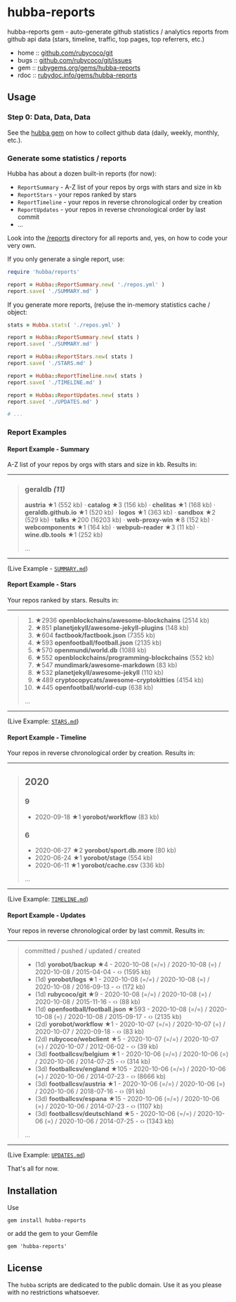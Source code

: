 # hubba-reports

hubba-reports gem - auto-generate github statistics / analytics reports from github api data (stars, timeline, traffic, top pages, top referrers, etc.)

* home  :: [github.com/rubycoco/git](https://github.com/rubycoco/git)
* bugs  :: [github.com/rubycoco/git/issues](https://github.com/rubycoco/git/issues)
* gem   :: [rubygems.org/gems/hubba-reports](https://rubygems.org/gems/hubba-reports)
* rdoc  :: [rubydoc.info/gems/hubba-reports](http://rubydoc.info/gems/hubba-reports)



## Usage

### Step 0: Data, Data, Data

See the [hubba gem](https://github.com/rubycoco/git/tree/master/hubba) on how to collect github data (daily, weekly, monthly, etc.).



###  Generate some statistics / reports


Hubba has about a dozen built-in reports (for now):

- `ReportSummary`  - A-Z list of your repos by orgs with stars and size in kb
- `ReportStars`    - your repos ranked by stars
- `ReportTimeline` - your repos in reverse chronological order by creation
- `ReportUpdates`  - your repos in reverse chronological order by last commit
- ...

Look into the [/reports](https://github.com/rubycoco/git/tree/master/hubba-reports/lib/hubba/reports/reports)
directory for all reports and, yes, on how to code your very own.


If you only generate a single report, use:

``` ruby
require 'hubba/reports'

report = Hubba::ReportSummary.new( './repos.yml' )
report.save( './SUMMARY.md' )
```


If you generate more reports, (re)use the in-memory statistics cache / object:

``` ruby
stats = Hubba.stats( './repos.yml' )

report = Hubba::ReportSummary.new( stats )
report.save( './SUMMARY.md' )

report = Hubba::ReportStars.new( stats )
report.save( './STARS.md' )

report = Hubba::ReportTimeline.new( stats )
report.save( './TIMELINE.md' )

report = Hubba::ReportUpdates.new( stats )
report.save( './UPDATES.md' )

# ...
```


### Report Examples

#### Report Example - Summary

A-Z list of your repos by orgs with stars and size in kb.
Results in:

---

> ### geraldb _(11)_
>
> **austria** ★1 (552 kb) · **catalog** ★3 (156 kb) · **chelitas** ★1 (168 kb) · **geraldb.github.io** ★1 (520 kb) · **logos** ★1 (363 kb) · **sandbox** ★2 (529 kb) · **talks** ★200 (16203 kb) · **web-proxy-win** ★8 (152 kb) · **webcomponents** ★1 (164 kb) · **webpub-reader** ★3 (11 kb) · **wine.db.tools** ★1 (252 kb)
>
> ...

---

(Live Example - [`SUMMARY.md`](https://github.com/yorobot/backup/blob/master/SUMMARY.md))


#### Report Example - Stars

Your repos ranked by stars. Results in:

---

> 1. ★2936 **openblockchains/awesome-blockchains** (2514 kb)
> 2. ★851 **planetjekyll/awesome-jekyll-plugins** (148 kb)
> 3. ★604 **factbook/factbook.json** (7355 kb)
> 4. ★593 **openfootball/football.json** (2135 kb)
> 5. ★570 **openmundi/world.db** (1088 kb)
> 6. ★552 **openblockchains/programming-blockchains** (552 kb)
> 7. ★547 **mundimark/awesome-markdown** (83 kb)
> 8. ★532 **planetjekyll/awesome-jekyll** (110 kb)
> 9. ★489 **cryptocopycats/awesome-cryptokitties** (4154 kb)
> 10. ★445 **openfootball/world-cup** (638 kb)
>
> ...

---

(Live Example: [`STARS.md`](https://github.com/yorobot/backup/blob/master/STARS.md))


#### Report Example - Timeline

Your repos in reverse chronological order by creation.
Results in:

---

> ## 2020
>
> ### 9
>
> - 2020-09-18 ★1 **yorobot/workflow** (83 kb)
>
> ### 6
>
> - 2020-06-27 ★2 **yorobot/sport.db.more** (80 kb)
> - 2020-06-24 ★1 **yorobot/stage** (554 kb)
> - 2020-06-11 ★1 **yorobot/cache.csv** (336 kb)
>
> ...

---

(Live Example: [`TIMELINE.md`](https://github.com/yorobot/backup/blob/master/TIMELINE.md))



#### Report Example - Updates

Your repos in reverse chronological order by last commit. Results in:

---

> committed / pushed / updated / created
>
> - (1d) **yorobot/backup** ★4 - 2020-10-08 (=/=) / 2020-10-08 (=) / 2020-10-08 / 2015-04-04 - ‹› (1595 kb)
> - (1d) **yorobot/logs** ★1 - 2020-10-08 (=/=) / 2020-10-08 (=) / 2020-10-08 / 2016-09-13 - ‹› (172 kb)
> - (1d) **rubycoco/git** ★9 - 2020-10-08 (=/=) / 2020-10-08 (=) / 2020-10-08 / 2015-11-16 - ‹› (88 kb)
> - (1d) **openfootball/football.json** ★593 - 2020-10-08 (=/=) / 2020-10-08 (=) / 2020-10-08 / 2015-09-17 - ‹› (2135 kb)
> - (2d) **yorobot/workflow** ★1 - 2020-10-07 (=/=) / 2020-10-07 (=) / 2020-10-07 / 2020-09-18 - ‹› (83 kb)
> - (2d) **rubycoco/webclient** ★5 - 2020-10-07 (=/=) / 2020-10-07 (=) / 2020-10-07 / 2012-06-02 - ‹› (39 kb)
> - (3d) **footballcsv/belgium** ★1 - 2020-10-06 (=/=) / 2020-10-06 (=) / 2020-10-06 / 2014-07-25 - ‹› (314 kb)
> - (3d) **footballcsv/england** ★105 - 2020-10-06 (=/=) / 2020-10-06 (=) / 2020-10-06 / 2014-07-23 - ‹› (8666 kb)
> - (3d) **footballcsv/austria** ★1 - 2020-10-06 (=/=) / 2020-10-06 (=) / 2020-10-06 / 2018-07-16 - ‹› (91 kb)
> - (3d) **footballcsv/espana** ★15 - 2020-10-06 (=/=) / 2020-10-06 (=) / 2020-10-06 / 2014-07-23 - ‹› (1107 kb)
> - (3d) **footballcsv/deutschland** ★5 - 2020-10-06 (=/=) / 2020-10-06 (=) / 2020-10-06 / 2014-07-25 - ‹› (1343 kb)
>
> ...

---

(Live Example: [`UPDATES.md`](https://github.com/yorobot/backup/blob/master/UPDATES.md))



That's all for now.



## Installation

Use

    gem install hubba-reports

or add the gem to your Gemfile

    gem 'hubba-reports'


## License

The `hubba` scripts are dedicated to the public domain.
Use it as you please with no restrictions whatsoever.
